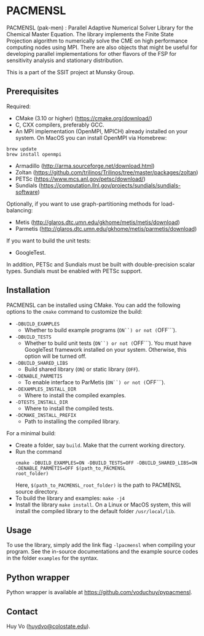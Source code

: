 # PACMENSL

PACMENSL (pak-men) : Parallel Adaptive Numerical Solver Library for the Chemical Master Equation. The library implements the Finite State Projection algorithm to numerically solve the CME on high performance computing nodes using MPI. There are also objects that might be useful for developing parallel implementations for other flavors of the FSP for sensitivity analysis and stationary distribution.

This is a part of the SSIT project at Munsky Group.

## Prerequisites

Required:
* CMake (3.10 or higher) (https://cmake.org/download/)
* C, CXX compilers, preferably GCC.
* An MPI implementation (OpenMPI, MPICH) already installed on your system. On MacOS you can install OpenMPI via
 Homebrew:
```
brew update
brew install openmpi
```
* Armadillo (http://arma.sourceforge.net/download.html)
* Zoltan (https://github.com/trilinos/Trilinos/tree/master/packages/zoltan)
* PETSc (https://www.mcs.anl.gov/petsc/download/)
* Sundials (https://computation.llnl.gov/projects/sundials/sundials-software)

Optionally, if you want to use graph-partitioning methods for load-balancing:
* Metis (http://glaros.dtc.umn.edu/gkhome/metis/metis/download)
* Parmetis (http://glaros.dtc.umn.edu/gkhome/metis/parmetis/download)

If you want to build the unit tests:
* GoogleTest.

In addition, PETSc and Sundials must be built with double-precision scalar types. Sundials must be enabled with PETSc support.

## Installation

PACMENSL can be installed using CMake. You can add the following options to the ```cmake``` command to customize the
 build:
 
 * ```-DBUILD_EXAMPLES```
    * Whether to build example programs (```ON``) or not (```OFF```).
 * ```-DBUILD_TESTS```
    * Whether to build unit tests (```ON``) or not (```OFF```). You must have GoogleTest framework installed on your
     system. Otherwise, this option will be turned off.
 * ```-DBUILD_SHARED_LIBS```
    * Build shared library (```ON```) or static library (```OFF```).
 * ```-DENABLE_PARMETIS```
    * To enable interface to ParMetis (```ON``) or not (```OFF```).
 * ```-DEXAMPLES_INSTALL_DIR```
    * Where to install the compiled examples.
 * ```-DTESTS_INSTALL_DIR```
    * Where to install the compiled tests.
 * ```-DCMAKE_INSTALL_PREFIX```
    * Path to installing the compiled library.

For a minimal build:
* Create a folder, say ```build```. Make that the current working directory.
* Run the command 
    ``` 
   cmake -DBUILD_EXAMPLES=ON -DBUILD_TESTS=OFF -DBUILD_SHARED_LIBS=ON -DENABLE_PARMETIS=OFF $(path_to_PACMENSL
   root_folder)
    ```        
  Here, ```$(path_to_PACMENSL_root_folder)``` is the path to PACMENSL source directory.
* To build the library and examples:
    ```make -j4```
* Install the library ```make install```. On a Linux or MacOS system, this will install the compiled library to the
 default folder ```/usr/local/lib```.

## Usage 
To use the library, simply add the link flag ```-lpacmensl``` when compiling your program. See the in-source
 documentations and the example source codes in the folder ```examples``` for the syntax.

## Python wrapper
Python wrapper is available at https://github.com/voduchuy/pypacmensl.
 
## Contact

Huy Vo (huydvo@colostate.edu).

